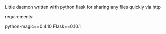 Little daemon written with python flask for sharing any files quickly via http

requirements:

python-magic==0.4.10
Flask==0.10.1
